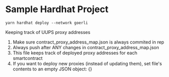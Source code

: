 # Sample Hardhat Project

```shell
yarn hardhat deploy --network goerli
```

Keeping track of UUPS proxy addresses

1. Make sure contract_proxy_address_map.json is always commited in rep
2. Always push after ANY changes in contract_proxy_address_map.json
3. This file keeps track of deployed proxy addresses for each smartcontract
4. If you want to deploy new proxies (instead of updating them), set file's contents to an empty JSON object: {}
